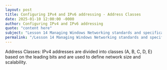 ```yaml
---
layout: post
title: Configuring IPv4 and IPv6 addressing - Address Classes
date: 2025-01-10 12:00:00 -0000
author: Configuring IPv4 and IPv6 addressing
quote: "content here"
subject: "Lesson 14 Managing Windows Networking standards and specifications"
permalink: "/Lesson 14 Managing Windows Networking standards and specifications/Configuring IPv4 and IPv6 addressing/Configuring IPv4 and IPv6 addressing - Address Classes"
---
```


Address Classes: IPv4 addresses are divided into classes (A, B, C, D, E) based on the leading bits and are used to define network size and scalability.
